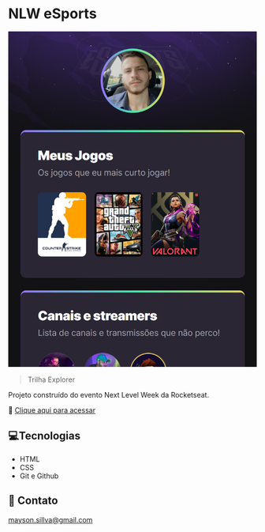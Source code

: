 # NLW eSports 

![preview](./.github/preview.png)

> Trilha Explorer

Projeto construído do evento Next Level Week da Rocketseat.

🔗 [Clique aqui para acessar](https://maysonsilv.github.io/NLW-eSports-Links/)

## 💻Tecnologias

- HTML
- CSS
- Git e Github


## 📧 Contato
mayson.sillva@gmail.com



